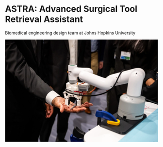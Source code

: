 # ASTRA: Advanced Surgical Tool Retrieval Assistant

Biomedical engineering design team at Johns Hopkins University

![alt text](https://github.com/rayray2006/DesignTeam12/blob/main/astra-dd.jpg?raw=true)
